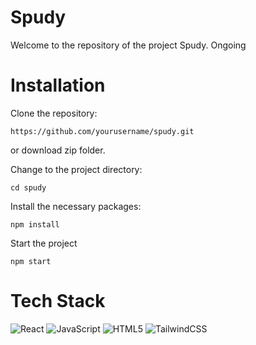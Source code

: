 # Spudy

Welcome to the repository of the project Spudy. Ongoing

# Installation

Clone the repository:
```
https://github.com/yourusername/spudy.git
```
or download zip folder.

Change to the project directory:
```
cd spudy
```

Install the necessary packages:
```
npm install
```

Start the project
```
npm start
```

# Tech Stack
![React](https://img.shields.io/badge/react-%2320232a.svg?style=for-the-badge&logo=react&logoColor=%2361DAFB)
![JavaScript](https://img.shields.io/badge/javascript-%23323330.svg?style=for-the-badge&logo=javascript&logoColor=%23F7DF1E)
![HTML5](https://img.shields.io/badge/html5-%23E34F26.svg?style=for-the-badge&logo=html5&logoColor=white)
![TailwindCSS](https://img.shields.io/badge/tailwindcss-%2338B2AC.svg?style=for-the-badge&logo=tailwind-css&logoColor=white)

